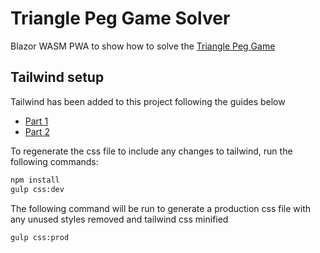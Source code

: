 # Triangle Peg Game Solver

Blazor WASM PWA to show how to solve the [Triangle Peg Game](https://www.google.com/search?q=triangle+peg+game&tbm=shop)

## Tailwind setup

Tailwind has been added to this project following the guides below

* [Part 1](https://chrissainty.com/integrating-tailwind-css-with-blazor-using-gulp-part-1/)
* [Part 2](https://chrissainty.com/integrating-tailwind-css-with-blazor-using-gulp-part-2/)

To regenerate the css file to include any changes to tailwind, run the following commands:

``` bash
npm install
gulp css:dev
```

The following command will be run to generate a production css file with any unused styles removed and tailwind css minified

``` bash
gulp css:prod
```
